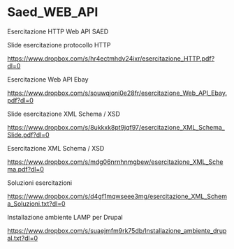 # Saed_WEB_API
Esercitazione HTTP Web API SAED


Slide esercitazione protocollo HTTP

https://www.dropbox.com/s/hr4ectmhdv24ixr/esercitazione_HTTP.pdf?dl=0

Esercitazione Web API Ebay

https://www.dropbox.com/s/souwqjoni0e28fr/esercitazione_Web_API_Ebay.pdf?dl=0

Slide esercitazione XML Schema / XSD

https://www.dropbox.com/s/8ukkxk8pt9jqf97/esercitazione_XML_Schema_Slide.pdf?dl=0

Esercitazione XML Schema / XSD

https://www.dropbox.com/s/mdg06nrnhnmgbew/esercitazione_XML_Schema.pdf?dl=0

Soluzioni esercitazioni

https://www.dropbox.com/s/d4gf1mqwseee3mg/esercitazione_XML_Schema_Soluzioni.txt?dl=0

Installazione ambiente LAMP per Drupal

https://www.dropbox.com/s/suaejmfm9rk75db/Installazione_ambiente_drupal.txt?dl=0
